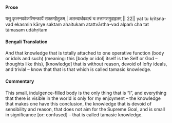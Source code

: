 #### Prose 

यत्तु कृत्स्नवदेकस्मिन्कार्ये सक्तमहैतुकम् |
अतत्त्वार्थवदल्पं च तत्तामसमुदाहृतम् || 22||
yat tu kṛitsna-vad ekasmin kārye saktam ahaitukam
atattvārtha-vad alpaṁ cha tat tāmasam udāhṛitam

 #### Bengali Translation 

And that knowledge that is totally attached to one operative function (body or idols and such) (meaning: this [body or idol] itself is the Self or God – thoughts like this), [knowledge] that is without reason, devoid of lofty ideals, and trivial – know that that is that which is called tamasic knowledge.

 #### Commentary 

This small, indulgence-filled body is the only thing that is “I”, and everything that there is visible in the world is only for my enjoyment – the knowledge that makes one have this conclusion, the knowledge that is devoid of sensibility and reason, that does not aim for the Supreme Goal, and is small in significance [or: confused] – that is called tamasic knowledge. 